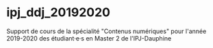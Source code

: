# ipj_ddj_20192020
Support de cours de la spécialité "Contenus numériques" pour l'année 2019-2020 des étudiant·e·s en Master 2 de l'IPJ-Dauphine

